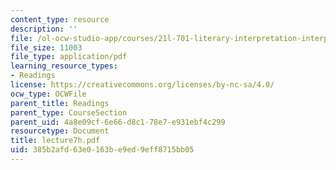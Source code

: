 ```yaml
---
content_type: resource
description: ''
file: /ol-ocw-studio-app/courses/21l-701-literary-interpretation-interpreting-poetry-fall-2003/385b2afd63e0163be9ed9eff8715bb05_lecture7h.pdf
file_size: 11003
file_type: application/pdf
learning_resource_types:
- Readings
license: https://creativecommons.org/licenses/by-nc-sa/4.0/
ocw_type: OCWFile
parent_title: Readings
parent_type: CourseSection
parent_uid: 4a8e09cf-6e66-d8c1-78e7-e931ebf4c299
resourcetype: Document
title: lecture7h.pdf
uid: 385b2afd-63e0-163b-e9ed-9eff8715bb05
---
```

